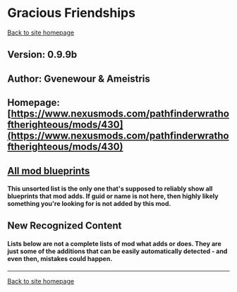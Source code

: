 # Gracious Friendships

[Back to site homepage](../README.md)

## Version: 0.9.9b

## Author: Gvenewour & Ameistris

## Homepage: [https://www.nexusmods.com/pathfinderwrathoftherighteous/mods/430](https://www.nexusmods.com/pathfinderwrathoftherighteous/mods/430)

## [All mod blueprints](./AllBlueprints.md)

#### This unsorted list is the only one that's supposed to reliably show all blueprints that mod adds. If guid or name is not here, then highly likely something you're looking for is not added by this mod.

## New Recognized Content

#### **Lists below are not a complete lists of mod what adds or does**. They are just some of the additions that can be easily automatically detected - and even then, mistakes could happen.


___
[Back to site homepage](../README.md)
